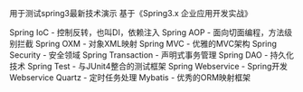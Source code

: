 用于测试spring3最新技术演示
基于《Spring3.x 企业应用开发实战》

Spring IoC		- 控制反转，也叫DI，依赖注入
Spring AOP		- 面向切面编程，方法级别拦截
Spring OXM		- 对象XML映射
Spring MVC		- 优雅的MVC架构
Spring Security		- 安全领域
Spring Transaction	- 声明式事务管理
Spring DAO		- 持久化技术
Spring Test		- 与JUnit4整合的测试框架
Spring Webservice	- Spring开发Webservice
Quartz			- 定时任务处理
Mybatis			- 优秀的ORM映射框架